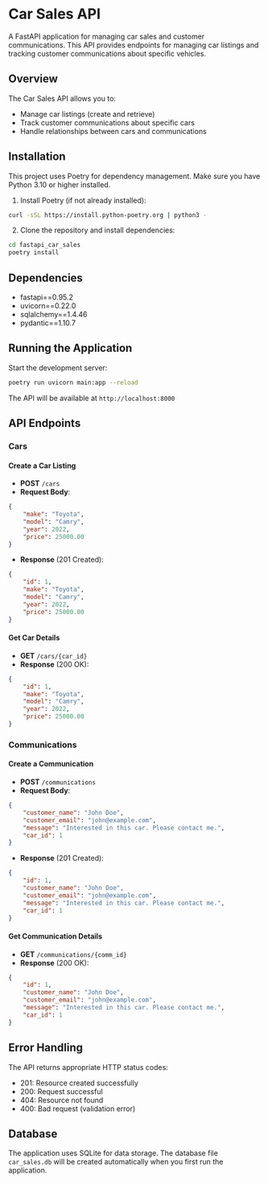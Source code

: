 # Car Sales API

A FastAPI application for managing car sales and customer communications. This API provides endpoints for managing car listings and tracking customer communications about specific vehicles.

## Overview

The Car Sales API allows you to:
- Manage car listings (create and retrieve)
- Track customer communications about specific cars
- Handle relationships between cars and communications

## Installation

This project uses Poetry for dependency management. Make sure you have Python 3.10 or higher installed.

1. Install Poetry (if not already installed):
```bash
curl -sSL https://install.python-poetry.org | python3 -
```

2. Clone the repository and install dependencies:
```bash
cd fastapi_car_sales
poetry install
```

## Dependencies

- fastapi==0.95.2
- uvicorn==0.22.0
- sqlalchemy==1.4.46
- pydantic==1.10.7

## Running the Application

Start the development server:
```bash
poetry run uvicorn main:app --reload
```

The API will be available at `http://localhost:8000`

## API Endpoints

### Cars

#### Create a Car Listing
- **POST** `/cars`
- **Request Body**:
```json
{
    "make": "Toyota",
    "model": "Camry",
    "year": 2022,
    "price": 25000.00
}
```
- **Response** (201 Created):
```json
{
    "id": 1,
    "make": "Toyota",
    "model": "Camry",
    "year": 2022,
    "price": 25000.00
}
```

#### Get Car Details
- **GET** `/cars/{car_id}`
- **Response** (200 OK):
```json
{
    "id": 1,
    "make": "Toyota",
    "model": "Camry",
    "year": 2022,
    "price": 25000.00
}
```

### Communications

#### Create a Communication
- **POST** `/communications`
- **Request Body**:
```json
{
    "customer_name": "John Doe",
    "customer_email": "john@example.com",
    "message": "Interested in this car. Please contact me.",
    "car_id": 1
}
```
- **Response** (201 Created):
```json
{
    "id": 1,
    "customer_name": "John Doe",
    "customer_email": "john@example.com",
    "message": "Interested in this car. Please contact me.",
    "car_id": 1
}
```

#### Get Communication Details
- **GET** `/communications/{comm_id}`
- **Response** (200 OK):
```json
{
    "id": 1,
    "customer_name": "John Doe",
    "customer_email": "john@example.com",
    "message": "Interested in this car. Please contact me.",
    "car_id": 1
}
```

## Error Handling

The API returns appropriate HTTP status codes:
- 201: Resource created successfully
- 200: Request successful
- 404: Resource not found
- 400: Bad request (validation error)

## Database

The application uses SQLite for data storage. The database file `car_sales.db` will be created automatically when you first run the application.
